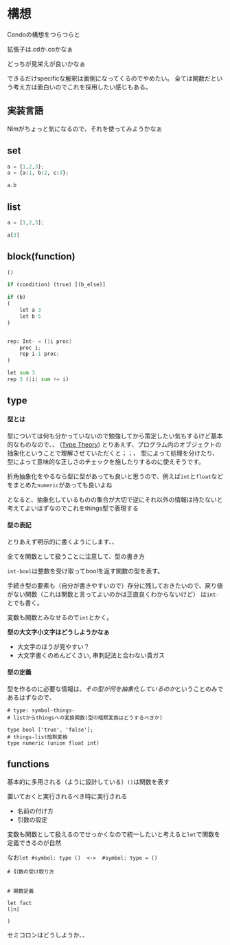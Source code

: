 # 構想

Condoの構想をつらつらと

拡張子は.cdか.coかなぁ

どっちが見栄えが良いかなぁ

できるだけspecificな解釈は面倒になってくるのでやめたい。
全ては関数だという考え方は面白いのでこれを採用したい感じもある。

## 実装言語
Nimがちょっと気になるので、それを使ってみようかなぁ


## set
```python
a = {1,2,3};
a = {a:1, b:2, c:3};

a.b
```

## list
```python
a = [1,2,3];

a[3]
```

## block(function)
```python
()

if (condition) (true) [(b_else)]

if (b)
(
    let a 3
    let b 5
)


rep: Int- = (|i proc|
    proc i;
    rep i-1 proc;
)

let sum 3
rep 3 (|i| sum += i)

```



## type

#### 型とは

型については何も分かっていないので勉強してから策定したい気もするけど基本的なものなので、、
([Type Theory](https://en.wikipedia.org/wiki/Type_theory))
とりあえず、プログラム内のオブジェクトの抽象化ということで理解させていただくと；；、
型によって処理を分けたり、型によって意味的な正しさのチェックを施したりするのに使えそうです。

折角抽象化をやるなら型に型があっても良いと思うので、例えば`int`と`float`などをまとめた`numeric`があっても良いよね

となると、抽象化しているものの集合が大切で逆にそれ以外の情報は持たないと考えてよいはずなのでこれをthings型で表現する


#### 型の表記
とりあえず明示的に書くようにします、、

全てを関数として扱うことに注意して、型の書き方

`int-bool`は整数を受け取ってboolを返す関数の型を表す。

手続き型の要素も（自分が書きやすいので）存分に残しておきたいので、戻り値がない関数（これは関数と言ってよいのかは正直良くわからないけど）
は`int-`とでも書く。

変数も関数とみなせるので`int`とかく。

**型の大文字小文字はどうしようかなぁ**
* 大文字のほうが見やすい？
* 大文字書くのめんどくさい, 串刺記法と合わない貴ガス


#### 型の定義
型を作るのに必要な情報は、*その型が何を抽象化しているのか*ということのみであるはずなので、
```
# type: symbol-things-
# listからthingsへの変換関数(型の暗黙変換はどうするべきか)

type bool ['true', 'false'];
# things-list暗黙変換
type numeric (union float int)

```


## functions
基本的に多用される（ように設計している）`()`は関数を表す

置いておくと実行されるべき時に実行される

* 名前の付け方
* 引数の設定

変数も関数として扱えるのでせっかくなので統一したいと考えると`let`で関数を定義できるのが自然

なお`let #symbol: type ()  <->  #symbol: type = ()`





```
# 引数の受け取り方


# 関数定義

let fact 
(|n|

)

```



セミコロンはどうしようか、、
